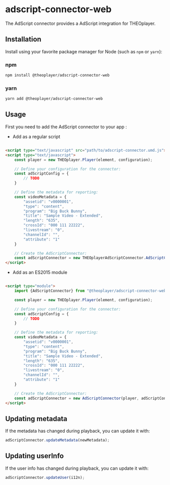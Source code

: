 # adscript-connector-web

The AdScript connector provides a AdScript integration for THEOplayer.

## Installation

Install using your favorite package manager for Node (such as `npm` or `yarn`):

### npm

```bash
npm install @theoplayer/adscript-connector-web
```

### yarn

```bash
yarn add @theoplayer/adscript-connector-web
```

## Usage

First you need to add the AdScript connector to your app :

* Add as a regular script

```html

<script type="text/javascript" src="path/to/adscript-connector.umd.js"></script>
<script type="text/javascript">
    const player = new THEOplayer.Player(element, configuration);

    // Define your configuration for the connector:
    const adScriptConfig = {
        // TODO
    }

    // Define the metadata for reporting:
    const videoMetadata = {
        "assetid": "v0000001",
        "type": "content",
        "program": "Big Buck Bunny",
        "title": "Sample Video - Extended",
        "length": "635",
        "crossId": "000 111 22222",
        "livestream": "0",
        "channelId": "",
        "attribute": "1"
    }

    // Create the AdScriptConnector:
    const adScriptConnector = new THEOplayerAdScriptConnector.AdScriptConnector(player, adScriptConfig, videoMetadata);
</script>
```

* Add as an ES2015 module

```html

<script type="module">
    import {AdScriptConnector} from "@theoplayer/adscript-connector-web";

    const player = new THEOplayer.Player(element, configuration);

    // Define your configuration for the connector:
    const adScriptConfig = {
        // TODO
    }

    // Define the metadata for reporting:
    const videoMetadata = {
        "assetid": "v0000001",
        "type": "content",
        "program": "Big Buck Bunny",
        "title": "Sample Video - Extended",
        "length": "635",
        "crossId": "000 111 22222",
        "livestream": "0",
        "channelId": "",
        "attribute": "1"
    }

    // Create the AdScriptConnector:
    const adScriptConnector = new AdScriptConnector(player, adScriptConfig, videoMetadata);
</script>
```

## Updating metadata

If the metadata has changed during playback, you can update it with:

```javascript
adScriptConnector.updateMetadata(newMetadata);
```

## Updating userInfo

If the user info has changed during playback, you can update it with:

```javascript
adScriptConnector.updateUser(i12n);
```